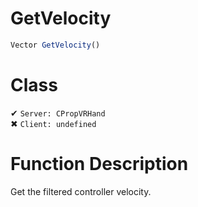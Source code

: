 # GetVelocity
```js	
Vector GetVelocity()
```
# Class
✔ `Server: CPropVRHand`  
✖ `Client: undefined`  

# Function Description
Get the filtered controller velocity.
